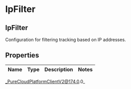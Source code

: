 # IpFilter

## IpFilter
Configuration for filtering tracking based on IP addresses.

## Properties

|Name | Type | Description | Notes|
|------------ | ------------- | ------------- | -------------|



_PureCloudPlatformClientV2@174.0.0_
